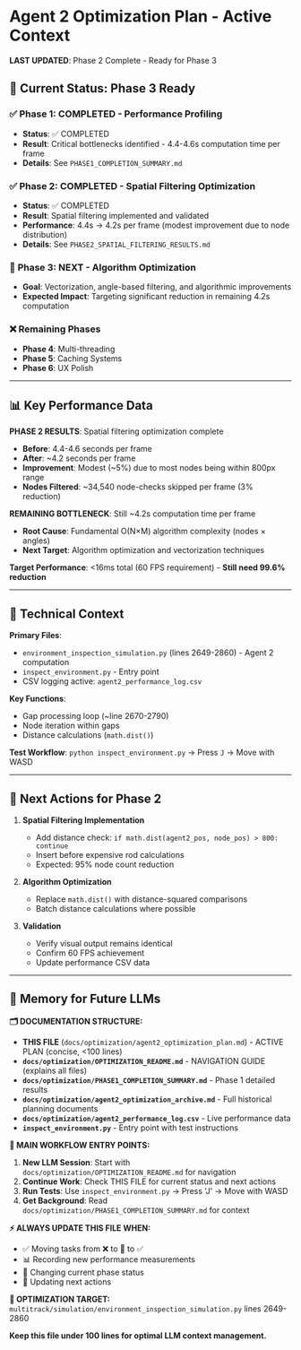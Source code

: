 # Agent 2 Optimization Plan - Active Context

**LAST UPDATED**: Phase 2 Complete - Ready for Phase 3

## 🎯 Current Status: Phase 3 Ready

### ✅ **Phase 1: COMPLETED** - Performance Profiling
- **Status**: ✅ COMPLETED
- **Result**: Critical bottlenecks identified - 4.4-4.6s computation time per frame
- **Details**: See `PHASE1_COMPLETION_SUMMARY.md`

### ✅ **Phase 2: COMPLETED** - Spatial Filtering Optimization  
- **Status**: ✅ COMPLETED
- **Result**: Spatial filtering implemented and validated
- **Performance**: 4.4s → 4.2s per frame (modest improvement due to node distribution)
- **Details**: See `PHASE2_SPATIAL_FILTERING_RESULTS.md`

### 🔄 **Phase 3: NEXT** - Algorithm Optimization  
- **Goal**: Vectorization, angle-based filtering, and algorithmic improvements
- **Expected Impact**: Targeting significant reduction in remaining 4.2s computation

### ❌ **Remaining Phases**
- **Phase 4**: Multi-threading  
- **Phase 5**: Caching Systems
- **Phase 6**: UX Polish

---

## 📊 Key Performance Data

**PHASE 2 RESULTS**: Spatial filtering optimization complete
- **Before**: 4.4-4.6 seconds per frame
- **After**: ~4.2 seconds per frame  
- **Improvement**: Modest (~5%) due to most nodes being within 800px range
- **Nodes Filtered**: ~34,540 node-checks skipped per frame (3% reduction)

**REMAINING BOTTLENECK**: Still ~4.2s computation time per frame
- **Root Cause**: Fundamental O(N×M) algorithm complexity (nodes × angles)
- **Next Target**: Algorithm optimization and vectorization techniques

**Target Performance**: <16ms total (60 FPS requirement) - **Still need 99.6% reduction**

---

## 🔧 Technical Context

**Primary Files**:
- `environment_inspection_simulation.py` (lines 2649-2860) - Agent 2 computation
- `inspect_environment.py` - Entry point
- CSV logging active: `agent2_performance_log.csv`

**Key Functions**:
- Gap processing loop (~line 2670-2790)
- Node iteration within gaps 
- Distance calculations (`math.dist()`)

**Test Workflow**: `python inspect_environment.py` → Press `J` → Move with WASD

---

## 🚀 Next Actions for Phase 2

1. **Spatial Filtering Implementation**
   - Add distance check: `if math.dist(agent2_pos, node_pos) > 800: continue`
   - Insert before expensive rod calculations
   - Expected: 95% node count reduction

2. **Algorithm Optimization**
   - Replace `math.dist()` with distance-squared comparisons
   - Batch distance calculations where possible

3. **Validation**
   - Verify visual output remains identical
   - Confirm 60 FPS achievement
   - Update performance CSV data

---

## 📝 Memory for Future LLMs

**🗂️ DOCUMENTATION STRUCTURE:**
- **THIS FILE** (`docs/optimization/agent2_optimization_plan.md`) - ACTIVE PLAN (concise, <100 lines)
- **`docs/optimization/OPTIMIZATION_README.md`** - NAVIGATION GUIDE (explains all files)
- **`docs/optimization/PHASE1_COMPLETION_SUMMARY.md`** - Phase 1 detailed results
- **`docs/optimization/agent2_optimization_archive.md`** - Full historical planning documents
- **`docs/optimization/agent2_performance_log.csv`** - Live performance data
- **`inspect_environment.py`** - Entry point with test instructions

**📍 MAIN WORKFLOW ENTRY POINTS:**
1. **New LLM Session**: Start with `docs/optimization/OPTIMIZATION_README.md` for navigation
2. **Continue Work**: Check THIS FILE for current status and next actions
3. **Run Tests**: Use `inspect_environment.py` → Press 'J' → Move with WASD
4. **Get Background**: Read `docs/optimization/PHASE1_COMPLETION_SUMMARY.md` for context

**⚡ ALWAYS UPDATE THIS FILE WHEN:**
- ✅ Moving tasks from ❌ to 🔄 to ✅
- 📊 Recording new performance measurements  
- 🎯 Changing current phase status
- 🚀 Updating next actions

**🎯 OPTIMIZATION TARGET:** `multitrack/simulation/environment_inspection_simulation.py` lines 2649-2860

**Keep this file under 100 lines for optimal LLM context management.**
